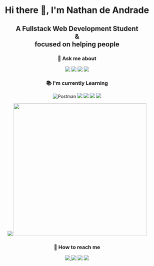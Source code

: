 <h1 align="center"> Hi there 👋, I'm Nathan de Andrade </h1>

<!--
**Nathan-Andrade/Nathan-Andrade** is a ✨ _special_ ✨ repository because its `README.md` (this file) appears on your GitHub profile.

Here are some ideas to get you started:

- 🔭 I’m currently working on ...
- 🌱 I’m currently learning ...
- 👯 I’m looking to collaborate on ...
- 🤔 I’m looking for help with ...
- 💬 Ask me about ...
- 📫 How to reach me: ...
- 😄 Pronouns: ...
- ⚡ Fun fact: ...
-->
<h2 align="center"> A Fullstack Web Development Student <br> & <br> focused on helping people </h2>

<h3 align="center">🚀 Ask me about</h3>
<p align="center">
<img src="https://img.shields.io/badge/-HTML5-ec6231.svg?logo=Html5&style=flat-square&logoColor=white" />
<img src="https://img.shields.io/badge/-CSS3-007acc.svg?logo=Css3&style=flat-square" />
<img src="https://img.shields.io/badge/-Javascript-FFD700.svg?logo=Javascript&style=flat-square&logoColor=white" />
<img src="https://img.shields.io/badge/-Bootstrap-8a2be2.svg?logo=Bootstrap&style=flat-square&logoColor=white" />
</p>

<h3 align="center">📚 I'm currently Learning</h3>
<p align="center">
<img alt="Postman" src="https://img.shields.io/badge/-Postman-orange?style=flat-square&logo=Postman&logoColor=white" />
<img src="https://img.shields.io/badge/-Nodejs-43853d?style=flat-square&logo=Node.js&logoColor=white"  />
<img src="https://img.shields.io/badge/-ReactJs-61DAFB?logo=react&logoColor=white&style=flat-square" />
<img src="https://img.shields.io/badge/-React%20Native-61DAFB.svg?logo=React&logoColor=white&style=flat-square" />
<img src="https://img.shields.io/badge/-Typescript-007acc.svg?logo=Typescript&style=flat-square&logoColor=white" />
</p>
<p align="center">
 <img src="https://github-readme-stats.vercel.app/api/top-langs/?username=Nathan-Andrade&layout=compact"/> 
 <img src="https://github-readme-stats.vercel.app/api?username=Nathan-Andrade&show_icons=true&theme=radical" width="425px" />
</p>

<h3 align="center">📱 How to reach me </h3>
<p align="center">
<a href="mailto:nathandulino2003@gmail.com"> <img src="https://img.shields.io/badge/-Email-D14836.svg?logo=gmail&style=plastic&logoColor=white" /> </a>
<a href="https://www.linkedin.com/in/nathan-a-1b9436124/" target="blank"><img src="https://img.shields.io/badge/-LinkedIn-007acc.svg?logo=linkedin&style=plastic"></a>
<a href="https://www.facebook.com/nathandulino.dulino" target="blank"><img src="https://img.shields.io/badge/-Facebook-007acc.svg?logo=facebook&style=plastic&logoColor=white"></a>
<a href="https://www.instagram.com/nathan_andrade.dev/" target="blank"><img src="https://img.shields.io/badge/-Instagram-F73776.svg?logo=instagram&style=plastic&logoColor=white"></a>
</p>
